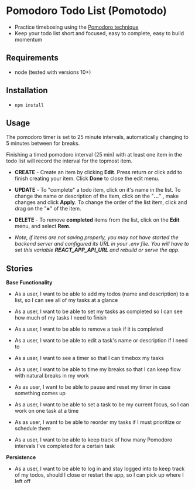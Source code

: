 # Pomodoro Todo List (Pomotodo)

- Practice timeboxing using the [Pomodoro technique](https://todoist.com/productivity-methods/pomodoro-technique)
- Keep your todo list short and focused, easy to complete, easy to build momentum

## Requirements
- node (tested with versions 10+)

## Installation
- `npm install`

## Usage
The pomodoro timer is set to 25 minute intervals, automatically changing to 5 minutes between for breaks. 

Finishing a timed pomodoro interval (25 min) with at least one item in the todo list will record the interval for the topmost item.

- **CREATE** - Create an item by clicking **Edit**. Press return or click add to finish creating your item. Click **Done** to close the edit menu.
- **UPDATE** - To "complete" a todo item, click on it's name in the list. To change the name or description of the item, click on the "**...**"
, make changes and click **Apply**. To change the order of the list item, click and drag on the "**=**" of the item.
- **DELETE** - To remove **completed** items from the list, click on the **Edit** menu, and select **Rem**.

- *Note, if items are not saving properly, you may not have started the backend server and configured its URL in your .env file. You will have to set this variable **REACT_APP_API_URL** and rebuild or serve the app.*


## Stories

**Base Functionality**
- As a user, I want to be able to add my todos (name and description) to a list, so I can see all of my tasks at a glance

- As a user, I want to be able to set my tasks as completed so I can see how much of my tasks I need to finish

- As a user, I want to be able to remove a task if it is completed

- As a user, I want to be able to edit a task's name or description if I need to

- As a user, I want to see a timer so that I can timebox my tasks

- As a user, I want to be able to time my breaks so that I can keep flow with natural breaks in my work

- As as user, I want to be able to pause and reset my timer in case something comes up

- As a user, I want to be able to set a task to be my current focus, so I can work on one task at a time

- As as user, I want to be able to reorder my tasks if I must prioritize or schedule them

- As a user, I want to be able to keep track of how many Pomodoro intervals I've completed for a certain task

**Persistence**
- As a user, I want to be able to log in and stay logged into to keep track of my todos, should I close or restart the app, so I can pick up where I left off



